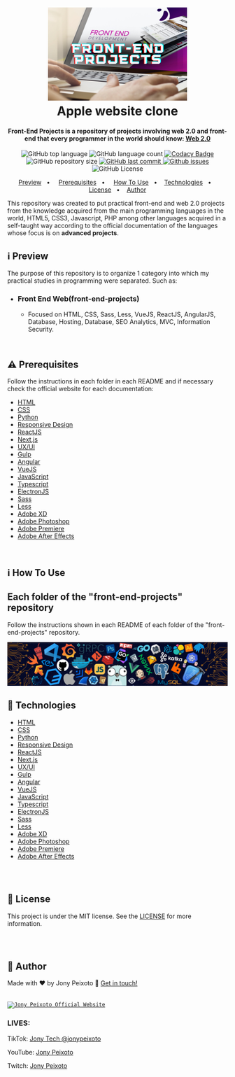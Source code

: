 <h1 align="center">
    <img alt="Front-End GitHub README" src="https://github.com/jonypeixoto/jonypeixoto/blob/main/assets/front-end-projects-readme.png" />
    <br>
    Apple website clone
</h1>

<h4 align="center">
   Front-End Projects is a repository of projects involving web 2.0 and front-end that every programmer in the world should know:
   <a href="https://www.oreilly.com/pub/a/web2/archive/what-is-web-20.html/">Web 2.0</a>
</h4>
<p align="center">
  <img alt="GitHub top language" src="https://img.shields.io/github/languages/top/jonypeixoto/front-end-projects">
  
  <img alt="GitHub language count" src="https://img.shields.io/github/languages/count/jonypeixoto/front-end-projects?color=yellow">
  
  <a href="https://www.codacy.com/gh/jonypeixoto/full-stack-web2-projects/dashboard?utm_source=github.com&amp;utm_medium=referral&amp;utm_content=jonypeixoto/full-stack-web2-projects&amp;utm_campaign=Badge_Grade">
    <img alt="Codacy Badge" src="https://app.codacy.com/project/badge/Grade/799ca46e878b4a40a8c52ac735f5a1fa">
  </a>
  
  <img alt="GitHub repository size" src="https://img.shields.io/github/repo-size/jonypeixoto/front-end-projects?color=green">
  <a href="https://github.com/jonypeixoto/full-stack-web2-projects/commits">
   
  <img alt="GitHub last commit" src="https://img.shields.io/github/last-commit/jonypeixoto/front-end-projects?color=blueviolet">
  </a>
  
  <a href="https://github.com/jonypeixoto/full-stack-web2-projects/issues">
    <img alt="Github issues" src="https://img.shields.io/github/issues/jonypeixoto/front-end-projects">
  </a>
  
  <img alt="GitHub License" src="https://img.shields.io/github/license/jonypeixoto/full-stack-web2-projects"> 
</p>

<p align="center">
  <a href="#information_source-repositories">Preview</a>&nbsp;&nbsp;&nbsp;• &nbsp;&nbsp;&nbsp;
  <a href="#warning-prerequisites">Prerequisites</a>&nbsp;&nbsp;&nbsp;• &nbsp;&nbsp;&nbsp;
  <a href="#information_source-how-to-use">How To Use</a>&nbsp;&nbsp;&nbsp;•&nbsp;&nbsp;&nbsp;
  <a href="#rocket-technologies">Technologies</a>&nbsp;&nbsp;&nbsp;•&nbsp;&nbsp;&nbsp;
  <a href="#memo-license">License</a>&nbsp;&nbsp;&nbsp;•&nbsp;&nbsp;&nbsp;
  <a href="#star2-author">Author</a>
</p>

This repository was created to put practical front-end and web 2.0 projects from the knowledge acquired from the main programming languages in the world, HTML5, CSS3, Javascript, PHP among other languages acquired in a self-taught way according to the official documentation of the languages whose focus is on <b>advanced projects</b>.

##  :information_source: Preview

The purpose of this repository is to organize 1 category into which my practical studies in programming were separated. Such as:

* <b><h3>Front End Web(front-end-projects)</h3></b>
   * Focused on HTML, CSS, Sass, Less, VueJS, ReactJS, AngularJS, Database, Hosting, Database, SEO Analytics, MVC, Information Security.

<br/>

## :warning: Prerequisites

Follow the instructions in each folder in each README and if necessary check the official website for each documentation:

- [HTML](https://developer.mozilla.org/pt-BR/docs/Web/HTML)
- [CSS](https://www.w3schools.com/cssref/)
- [Python](https://python.org)
- [Responsive Design](https://developers.google.com/search/mobile-sites/mobile-seo/responsive-design)
- [ReactJS](https://reactjs.org)
- [Next.js](https://nextjs.org)
- [UX/UI](https://www.adobe.com/br/creativecloud/ui-ux.html)
- [Gulp](https://gulpjs.com)
- [Angular](https://angular.io)
- [VueJS](https://vuejs.org)
- [JavaScript](https://developer.mozilla.org/pt-BR/docs/Web/JavaScript)
- [Typescript](https://www.typescriptlang.org)
- [ElectronJS](https://www.electronjs.org)
- [Sass](https://sass-lang.com/guide)
- [Less](https://lesscss.org)
- [Adobe XD](https://www.adobe.com/br/products/xd.html)
- [Adobe Photoshop](https://www.adobe.com/br/products/photoshop.html)
- [Adobe Premiere](https://www.adobe.com/br/products/premiere.html)
- [Adobe After Effects](https://www.adobe.com/br/products/aftereffects.html)

<br/>

## :information_source: How To Use

## Each folder of the "front-end-projects" repository
Follow the instructions shown in each README of each folder of the "front-end-projects" repository.
<br/>

![](https://github.com/JonyPeixoto/jonypeixoto/blob/main/assets/wow.png)  

## :rocket: Technologies

- [HTML](https://developer.mozilla.org/pt-BR/docs/Web/HTML)
- [CSS](https://www.w3schools.com/cssref/)
- [Python](https://python.org)
- [Responsive Design](https://developers.google.com/search/mobile-sites/mobile-seo/responsive-design)
- [ReactJS](https://reactjs.org)
- [Next.js](https://nextjs.org)
- [UX/UI](https://www.adobe.com/br/creativecloud/ui-ux.html)
- [Gulp](https://gulpjs.com)
- [Angular](https://angular.io)
- [VueJS](https://vuejs.org)
- [JavaScript](https://developer.mozilla.org/pt-BR/docs/Web/JavaScript)
- [Typescript](https://www.typescriptlang.org)
- [ElectronJS](https://www.electronjs.org)
- [Sass](https://sass-lang.com/guide)
- [Less](https://lesscss.org)
- [Adobe XD](https://www.adobe.com/br/products/xd.html)
- [Adobe Photoshop](https://www.adobe.com/br/products/photoshop.html)
- [Adobe Premiere](https://www.adobe.com/br/products/premiere.html)
- [Adobe After Effects](https://www.adobe.com/br/products/aftereffects.html)

<br/><br/>

## :memo: License
This project is under the MIT license. See the [LICENSE](https://github.com/jonypeixoto/full-stack-web2-projects/blob/main/LICENSE) for more information.

<br/><br/>

## :star2: Author

Made with ♥ by Jony Peixoto :wave: [Get in touch!](https://jonypeixoto.com)

<br/>

<a href="https://www.jonypeixoto.com" target="_blank">
  <code><img alt="Jony Peixoto Official Website" height="30" width="130" src="https://img.shields.io/badge/website-000000?style=for-the-badge&logo=About.me&logoColor=white" /></code>
</a>

<br/>

### LIVES:

TikTok: [Jony Tech @jonypeixoto](https://jonypeixoto.com/tiktok)

YouTube: [Jony Peixoto](https://jonypeixoto.com/youtube)

Twitch: [Jony Peixoto](https://jonypeixoto.com/twitch)
